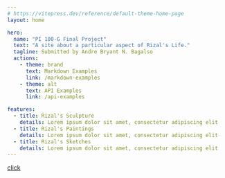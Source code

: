 ```yaml
---
# https://vitepress.dev/reference/default-theme-home-page
layout: home

hero:
  name: "PI 100-G Final Project"
  text: "A site about a particular aspect of Rizal's Life."
  tagline: Submitted by Andre Bryant N. Bagalso
  actions:
    - theme: brand
      text: Markdown Examples
      link: /markdown-examples
    - theme: alt
      text: API Examples
      link: /api-examples

features:
  - title: Rizal's Sculpture
    details: Lorem ipsum dolor sit amet, consectetur adipiscing elit
  - title: Rizal's Paintings
    details: Lorem ipsum dolor sit amet, consectetur adipiscing elit
  - title: Rizal's Sketches
    details: Lorem ipsum dolor sit amet, consectetur adipiscing elit
---
```


[click](./subfolder/sub1.md)
